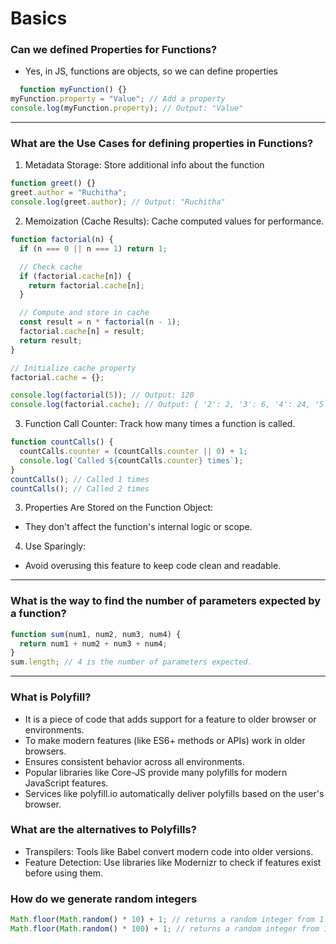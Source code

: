 # Basics

### Can we defined Properties for Functions?
- Yes, in JS, functions are objects, so we can define properties
```js
  function myFunction() {}
myFunction.property = "Value"; // Add a property
console.log(myFunction.property); // Output: "Value"
```
---
### What are the Use Cases for defining properties in Functions?
1. Metadata Storage: Store additional info about the function
```js
function greet() {}
greet.author = "Ruchitha";
console.log(greet.author); // Output: "Ruchitha"
```
2. Memoization (Cache Results): Cache computed values for performance.
```js
function factorial(n) {
  if (n === 0 || n === 1) return 1;

  // Check cache
  if (factorial.cache[n]) {
    return factorial.cache[n];
  }

  // Compute and store in cache
  const result = n * factorial(n - 1);
  factorial.cache[n] = result;
  return result;
}

// Initialize cache property
factorial.cache = {};

console.log(factorial(5)); // Output: 120
console.log(factorial.cache); // Output: { '2': 2, '3': 6, '4': 24, '5': 120 }
```
3. Function Call Counter: Track how many times a function is called.
```js
function countCalls() {
  countCalls.counter = (countCalls.counter || 0) + 1;
  console.log(`Called ${countCalls.counter} times`);
}
countCalls(); // Called 1 times
countCalls(); // Called 2 times
```
3. Properties Are Stored on the Function Object:
- They don't affect the function's internal logic or scope.
4. Use Sparingly:
- Avoid overusing this feature to keep code clean and readable.

---
### What is the way to find the number of parameters expected by a function?
```js
function sum(num1, num2, num3, num4) {
  return num1 + num2 + num3 + num4;
}
sum.length; // 4 is the number of parameters expected.
```
---

### What is Polyfill?
- It is a piece of code that adds support for a feature to older browser or environments.
- To make modern features (like ES6+ methods or APIs) work in older browsers.
- Ensures consistent behavior across all environments.
- Popular libraries like Core-JS provide many polyfills for modern JavaScript features.
- Services like polyfill.io automatically deliver polyfills based on the user's browser.

### What are the alternatives to Polyfills?
- Transpilers: Tools like Babel convert modern code into older versions.
- Feature Detection: Use libraries like Modernizr to check if features exist before using them.

### How do we generate random integers
```js
Math.floor(Math.random() * 10) + 1; // returns a random integer from 1 to 10
Math.floor(Math.random() * 100) + 1; // returns a random integer from 1 to 100
```
